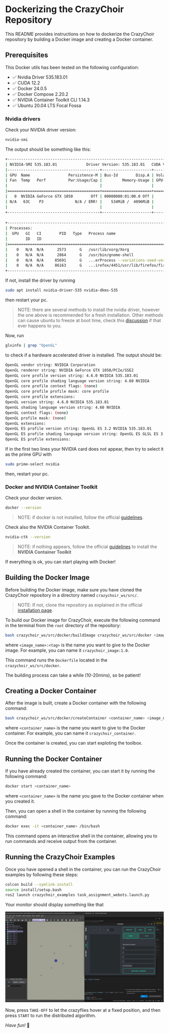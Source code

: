# Dockerizing the CrazyChoir Repository

This README provides instructions on how to dockerize the CrazyChoir repository by building a Docker image and creating a Docker container.

## Prerequisites

This Docker utils has been tested on the following configuration:
- ✅ Nvidia Driver 535.183.01 
- ✅ CUDA 12.2 
- ✅ Docker 24.0.5
- ✅ Docker Compose 2.20.2
- ✅ NVIDIA Container Toolkit CLI 1.14.3
- ✅ Ubuntu 20.04 LTS Focal Fossa
    

### Nvidia drivers

Check your NVIDIA driver version:

```bash
nvidia-smi
```

The output should be something like this:

```bash
+---------------------------------------------------------------------------------------+
| NVIDIA-SMI 535.183.01             Driver Version: 535.183.01   CUDA Version: 12.2     |
|-----------------------------------------+----------------------+----------------------+
| GPU  Name                 Persistence-M | Bus-Id        Disp.A | Volatile Uncorr. ECC |
| Fan  Temp   Perf          Pwr:Usage/Cap |         Memory-Usage | GPU-Util  Compute M. |
|                                         |                      |               MIG M. |
|=========================================+======================+======================|
|   0  NVIDIA GeForce GTX 1050        Off | 00000000:01:00.0 Off |                  N/A |
| N/A   63C    P3              N/A / ERR! |    534MiB /  4096MiB |      0%      Default |
|                                         |                      |                  N/A |
+-----------------------------------------+----------------------+----------------------+
                                                                                         
+---------------------------------------------------------------------------------------+
| Processes:                                                                            |
|  GPU   GI   CI        PID   Type   Process name                            GPU Memory |
|        ID   ID                                                             Usage      |
|=======================================================================================|
|    0   N/A  N/A      2573      G   /usr/lib/xorg/Xorg                          237MiB |
|    0   N/A  N/A      2864      G   /usr/bin/gnome-shell                         65MiB |
|    0   N/A  N/A     85691      G   ...erProcess --variations-seed-version       90MiB |
|    0   N/A  N/A     86163      G   ...irefox/4451/usr/lib/firefox/firefox      138MiB |
+---------------------------------------------------------------------------------------+
```

If not, install the driver by running
```bash
sudo apt install nvidia-driver-535 nvidia-dkms-535
```
then restart your pc. 

> NOTE: there are several methods to install the nvidia driver, however the one above is recommended for a fresh installation. Other methods can cause ubuntu to freeze at boot time, check this [discussion](https://docs.nvidia.com/datacenter/cloud-native/container-toolkit/latest/install-guide.html) if that ever happens to you. 

Now, run
```bash
glxinfo | grep "OpenGL"
```
to check if a hardware accelerated driver is installed. The output should be:

```bash
OpenGL vendor string: NVIDIA Corporation
OpenGL renderer string: NVIDIA GeForce GTX 1050/PCIe/SSE2
OpenGL core profile version string: 4.6.0 NVIDIA 535.183.01
OpenGL core profile shading language version string: 4.60 NVIDIA
OpenGL core profile context flags: (none)
OpenGL core profile profile mask: core profile
OpenGL core profile extensions:
OpenGL version string: 4.6.0 NVIDIA 535.183.01
OpenGL shading language version string: 4.60 NVIDIA
OpenGL context flags: (none)
OpenGL profile mask: (none)
OpenGL extensions:
OpenGL ES profile version string: OpenGL ES 3.2 NVIDIA 535.183.01
OpenGL ES profile shading language version string: OpenGL ES GLSL ES 3.20
OpenGL ES profile extensions:
```
If in the first two lines your NVIDIA card does not appear, then try to select it as the prime GPU with 
```bash
sudo prime-select nvidia
```
then, restart your pc.

### Docker and NVIDIA Container Toolkit

Check your docker version.
```bash
docker --version
```
>NOTE: if docker is not installed, follow the official [guidelines](https://docs.docker.com/engine/install/ubuntu/). 

Check also the NVIDIA Container Toolkit.
```bash
nvidia-ctk --version
```

>NOTE: if nothing appears, follow the official [guidelines](https://docs.nvidia.com/datacenter/cloud-native/container-toolkit/latest/install-guide.html) to install the **NVIDIA Container Toolkit**

If everything is ok, you can start playing with Docker!


## Building the Docker Image

Before building the Docker image, make sure you have cloned the CrazyChoir repository in a directory named `crazychoir_ws/src/`.

>NOTE: If not, clone the repository as explained in the official [installation page](https://opt4smart.github.io/crazychoir/installation).

To build our Docker image for CrazyChoir, execute the following command in the terminal from the `root` directory of the repository:

```bash
bash crazychoir_ws/src/docker/buildImage crazychoir_ws/src/docker <image_name>:<tag>
```

where `<image_name>:<tag>` is the name you want to give to the Docker image. For example, you can name it `crazychoir_image:1.0`.

This command runs the `Dockerfile` located in the `crazychoir_ws/src/docker`.

The building process can take a while (10-20mins), so be patient!

## Creating a Docker Container

After the image is built, create a Docker container with the following command:

```bash
bash crazychoir_ws/src/docker/createContainer <container_name> <image_name>:<tag>
```

where `<container_name>` is the name you want to give to the Docker container. For example, you can name it `crazychoir_container`.

Once the container is created, you can start exploting the toolbox.


## Running the Docker Container

If you have already created the container, you can start it by running the following command:

```bash
docker start <container_name>
```

where `<container_name>` is the name you gave to the Docker container when you created it.

Then, you can open a shell in the container by running the following command:

```bash
docker exec -it <container_name> /bin/bash
```

This command opens an interactive shell in the container, allowing you to run commands and receive output from the container.

## Running the CrazyChoir Examples

Once you have opened a shell in the container, you can run the CrazyChoir examples by following these steps:

```bash
colcon build --symlink-install
source install/setup.bash
ros2 launch crazychoir_examples task_assignment_webots.launch.py
```
Your monitor should display something like that

<p style="text-align:center">
  <img src="docker_img.png" width="800" />
</p>

Now, press `TAKE-OFF` to let the crazyflies hover at a fixed position, and then press `START` to run the distributed algorithm.


_Have fun!_ 🚀
